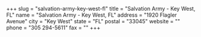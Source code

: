 +++
slug = "salvation-army-key-west-fl"
title = "Salvation Army - Key West, FL"
name = "Salvation Army - Key West, FL"
address = "1920 Flagler Avenue"
city = "Key West"
state = "FL"
postal = "33045"
website = ""
phone = "305 294-5611"
fax = ""
+++
